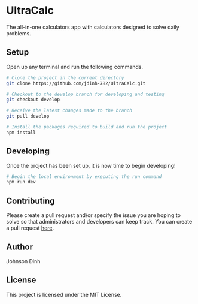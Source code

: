 # UltraCalc

The all-in-one calculators app with calculators designed to solve daily problems.


## Setup

Open up any terminal and run the following commands.

```bash
# Clone the project in the current directory
git clone https://github.com/jdinh-782/UltraCalc.git

# Checkout to the develop branch for developing and testing
git checkout develop

# Receive the latest changes made to the branch
git pull develop

# Install the packages required to build and run the project
npm install
```


## Developing

Once the project has been set up, it is now time to begin developing!

```bash
# Begin the local environment by executing the run command
npm run dev
```


## Contributing

Please create a pull request and/or specify the issue you are hoping to solve so that administrators and developers can keep track. You can create a pull request [here](https://github.com/jdinh-782/UltraCalc/pulls).


## Author
Johnson Dinh


## License
This project is licensed under the MIT License.